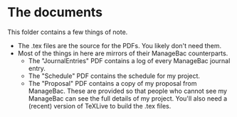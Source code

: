 # The documents
This folder contains a few things of note.
- The .tex files are the source for the PDFs. You likely don't need them.
- Most of the things in here are mirrors of their ManageBac counterparts. 
	- The "JournalEntries" PDF contains a log of every ManageBac journal entry.
	- The "Schedule" PDF contains the schedule for my project.
	- The "Proposal" PDF contains a copy of my proposal from ManageBac.
These are provided so that people who cannot see my ManageBac can see the full details of my project.
You'll also need a (recent) version of TeXLive to build the .tex files. 
